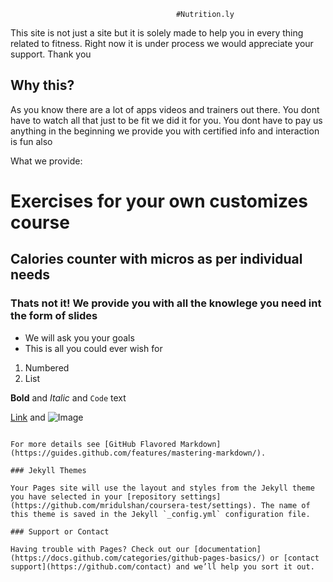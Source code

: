                                          #Nutrition.ly

This site is not just a site but it is solely made to help you in every thing related to fitness. Right 
now it is under process we would appreciate your support.
Thank you

##    Why this?

As you know there are a lot of apps videos and trainers out there. You dont have to watch all that just 
to be fit we did it for you. You dont have to pay us anything in the beginning we provide you with certified 
info and interaction is fun also 


What we provide:

# Exercises for your own customizes course
## Calories counter with micros as per individual needs
### Thats not it! We provide you with all the knowlege you need int the form of slides 
- We will ask you your goals 
- This is all you could ever wish for

1. Numbered
2. List

**Bold** and _Italic_ and `Code` text

[Link](url) and ![Image](src)
```

For more details see [GitHub Flavored Markdown](https://guides.github.com/features/mastering-markdown/).

### Jekyll Themes

Your Pages site will use the layout and styles from the Jekyll theme you have selected in your [repository settings](https://github.com/mridulshan/coursera-test/settings). The name of this theme is saved in the Jekyll `_config.yml` configuration file.

### Support or Contact

Having trouble with Pages? Check out our [documentation](https://docs.github.com/categories/github-pages-basics/) or [contact support](https://github.com/contact) and we’ll help you sort it out.
